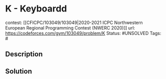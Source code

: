 # K - Keyboardd

contest: [[CFICPC/103049/103049|2020-2021 ICPC Northwestern European Regional Programming Contest (NWERC 2020)]]
url: https://codeforces.com/gym/103049/problem/K
Status: #UNSOLVED
Tags: #

## Description

## Solution

